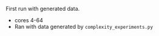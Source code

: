 First run with generated data.
- cores 4-64
 - Ran with data generated by `complexity_experiments.py`